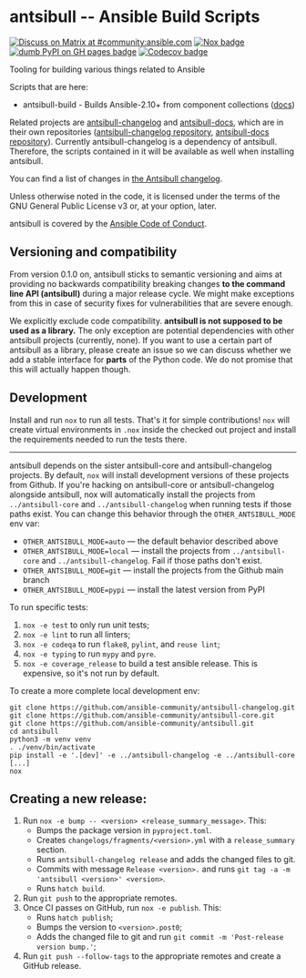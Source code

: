 <!--
Copyright (c) Ansible Project
GNU General Public License v3.0+ (see LICENSES/GPL-3.0-or-later.txt or https://www.gnu.org/licenses/gpl-3.0.txt)
SPDX-License-Identifier: GPL-3.0-or-later
-->

# antsibull -- Ansible Build Scripts
[![Discuss on Matrix at #community:ansible.com](https://img.shields.io/matrix/community:ansible.com.svg?server_fqdn=ansible-accounts.ems.host&label=Discuss%20on%20Matrix%20at%20%23community:ansible.com&logo=matrix)](https://matrix.to/#/#community:ansible.com)
[![Nox badge](https://github.com/ansible-community/antsibull/actions/workflows/nox.yml/badge.svg)](https://github.com/ansible-community/antsibull/actions/workflows/nox.yml)
[![dumb PyPI on GH pages badge](https://github.com/ansible-community/antsibull/workflows/👷%20dumb%20PyPI%20on%20GH%20pages/badge.svg?event=push&branch=main)](https://github.com/ansible-community/antsibull/actions?query=workflow%3A%22👷+dumb+PyPI+on+GH+pages%22+branch%3Amain)
[![Codecov badge](https://img.shields.io/codecov/c/github/ansible-community/antsibull)](https://codecov.io/gh/ansible-community/antsibull)

Tooling for building various things related to Ansible

Scripts that are here:

* antsibull-build - Builds Ansible-2.10+ from component collections ([docs](docs/build-ansible.rst))

Related projects are [antsibull-changelog](https://pypi.org/project/antsibull-changelog/) and [antsibull-docs](https://pypi.org/project/antsibull-docs/), which are in their own repositories ([antsibull-changelog repository](https://github.com/ansible-community/antsibull-changelog/), [antsibull-docs repository](https://github.com/ansible-community/antsibull-docs/)). Currently antsibull-changelog is a dependency of antsibull. Therefore, the scripts contained in it will be available as well when installing antsibull.

You can find a list of changes in [the Antsibull changelog](./CHANGELOG.rst).

Unless otherwise noted in the code, it is licensed under the terms of the GNU
General Public License v3 or, at your option, later.

antsibull is covered by the [Ansible Code of Conduct](https://docs.ansible.com/ansible/latest/community/code_of_conduct.html).

## Versioning and compatibility

From version 0.1.0 on, antsibull sticks to semantic versioning and aims at providing no backwards compatibility breaking changes **to the command line API (antsibull)** during a major release cycle. We might make exceptions from this in case of security fixes for vulnerabilities that are severe enough.

We explicitly exclude code compatibility. **antsibull is not supposed to be used as a library.** The only exception are potential dependencies with other antsibull projects (currently, none). If you want to use a certain part of antsibull as a library, please create an issue so we can discuss whether we add a stable interface for **parts** of the Python code. We do not promise that this will actually happen though.

## Development

Install and run `nox` to run all tests. That's it for simple contributions!
`nox` will create virtual environments in `.nox` inside the checked out project
and install the requirements needed to run the tests there.


---

antsibull depends on the sister antsibull-core and antsibull-changelog projects.
By default, `nox` will install development versions of these projects from
Github.
If you're hacking on antsibull-core or antsibull-changelog alongside antsibull,
nox will automatically install the projects from `../antsibull-core` and
`../antsibull-changelog` when running tests if those paths exist.
You can change this behavior through the `OTHER_ANTSIBULL_MODE` env var:

- `OTHER_ANTSIBULL_MODE=auto` — the default behavior described above
- `OTHER_ANTSIBULL_MODE=local` — install the projects from `../antsibull-core`
  and `../antsibull-changelog`. Fail if those paths don't exist.
- `OTHER_ANTSIBULL_MODE=git` — install the projects from the Github main branch
- `OTHER_ANTSIBULL_MODE=pypi` — install the latest version from PyPI


To run specific tests:

1. `nox -e test` to only run unit tests;
2. `nox -e lint` to run all linters;
3. `nox -e codeqa` to run `flake8`, `pylint`, and `reuse lint`;
4. `nox -e typing` to run `mypy` and `pyre`.
5. `nox -e coverage_release` to build a test ansible release.
   This is expensive, so it's not run by default.

To create a more complete local development env:

``` console
git clone https://github.com/ansible-community/antsibull-changelog.git
git clone https://github.com/ansible-community/antsibull-core.git
git clone https://github.com/ansible-community/antsibull.git
cd antsibull
python3 -m venv venv
. ./venv/bin/activate
pip install -e '.[dev]' -e ../antsibull-changelog -e ../antsibull-core
[...]
nox
```

## Creating a new release:

1. Run `nox -e bump -- <version> <release_summary_message>`. This:
   * Bumps the package version in `pyproject.toml`.
   * Creates `changelogs/fragments/<version>.yml` with a `release_summary` section.
   * Runs `antsibull-changelog release` and adds the changed files to git.
   * Commits with message `Release <version>.` and runs `git tag -a -m 'antsibull <version>' <version>`.
   * Runs `hatch build`.
2. Run `git push` to the appropriate remotes.
3. Once CI passes on GitHub, run `nox -e publish`. This:
   * Runs `hatch publish`;
   * Bumps the version to `<version>.post0`;
   * Adds the changed file to git and run `git commit -m 'Post-release version bump.'`;
4. Run `git push --follow-tags` to the appropriate remotes and create a GitHub release.
